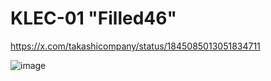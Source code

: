 # KLEC-01 "Filled46"

https://x.com/takashicompany/status/1845085013051834711

![image](https://github.com/user-attachments/assets/69b4c09f-6072-48c7-9bf6-56d371a03025)
